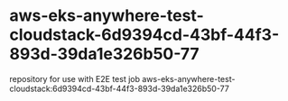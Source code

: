 # aws-eks-anywhere-test-cloudstack-6d9394cd-43bf-44f3-893d-39da1e326b50-77
repository for use with E2E test job aws-eks-anywhere-test-cloudstack:6d9394cd-43bf-44f3-893d-39da1e326b50-77
